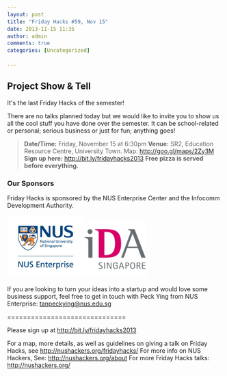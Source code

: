 ```yaml
---
layout: post
title: "Friday Hacks #59, Nov 15"
date: 2013-11-15 11:35
author: admin
comments: true
categories: [Uncategorized]

---
```

<h2>Project Show & Tell</h2>

It's the last Friday Hacks of the semester!

There are no talks planned today but we would like to invite you to show us all the cool stuff you have done over the semester. It can be school-related or personal; serious business or just for fun; anything goes!

<blockquote><strong>Date/Time:</strong> Friday, November 15 at 6:30pm
<strong>Venue:</strong> SR2, Education Resource Centre, University Town. Map: <a href="http://goo.gl/maps/2Zy3M">http://goo.gl/maps/2Zy3M</a>
<strong>Sign up here:</strong> <a href="http://bit.ly/fridayhacks2013">http://bit.ly/fridayhacks2013</a>
<strong>Free pizza is served before everything.</strong></blockquote>

<h3>Our Sponsors</h3>
Friday Hacks is sponsored by the NUS Enterprise Center and the Infocomm Development Authority.

<a href="/res//2013/10/ETP-logo-full-color-vertical-to-be-used.jpg"><img class="alignnone  wp-image-3173" style="display: inline-block;" alt="" src="/res//2013/10/ETP-logo-full-color-vertical-to-be-used-300x247.jpg" width="180" height="148" /></a><a href="/res//2013/10/ida.png"><img class="alignnone  wp-image-3176" style="display: inline-block;" alt="" src="/res//2013/10/ida-300x280.png" width="146" height="136" /></a>

If you are looking to turn your ideas into a startup and would love some business support, feel free to get in touch with Peck Ying from NUS Enterprise: tanpeckying@nus.edu.sg

==============================

Please sign up at <a href="http://bit.ly/fridayhacks2013">http://bit.ly/fridayhacks2013</a>

For a map, more details, as well as guidelines on giving a talk on Friday Hacks, see <a href="/fridayhacks/">http://nushackers.org/fridayhacks/</a>
For more info on NUS Hackers, See: <a href="/about">http://nushackers.org/about</a>
For more Friday Hacks talks: <a href="/">http://nushackers.org/</a>
